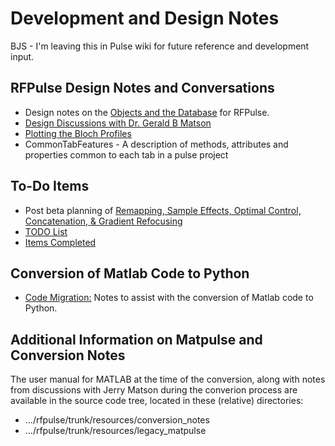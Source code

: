 # Development and Design Notes
BJS - I'm leaving this in Pulse wiki for future reference and development input.

## RFPulse Design Notes and Conversations
  * Design notes on the [Objects and the Database](/wiki:RfpulseObjectDesign/) for RFPulse.
  * [Design Discussions with Dr. Gerald B Matson](/wiki:ConversationWithJerry/)
  * [Plotting the Bloch Profiles](/wiki:PlottingBlochProfile/)
  * CommonTabFeatures - A description of methods, attributes and properties common to each tab in a pulse project

## To-Do Items
  * Post beta planning of [Remapping, Sample Effects, Optimal Control, Concatenation, & Gradient Refocusing](/wiki:PlanningNewTransformations/)
  * [TODO List](/wiki:PostBetaToDo/) 
  * [Items Completed](/wiki:RFpulseAccomplishements/)

## Conversion of Matlab Code to Python
  * [Code Migration:](/wiki:RfpulseMatlabToPython/) Notes to assist with the conversion of Matlab code to Python.

## Additional Information on Matpulse and Conversion Notes
The user manual for MATLAB at the time of the conversion, along with notes from discussions with Jerry Matson during the converion process are available in the source code tree, located in these (relative) directories:
  * .../rfpulse/trunk/resources/conversion_notes
  * .../rfpulse/trunk/resources/legacy_matpulse
